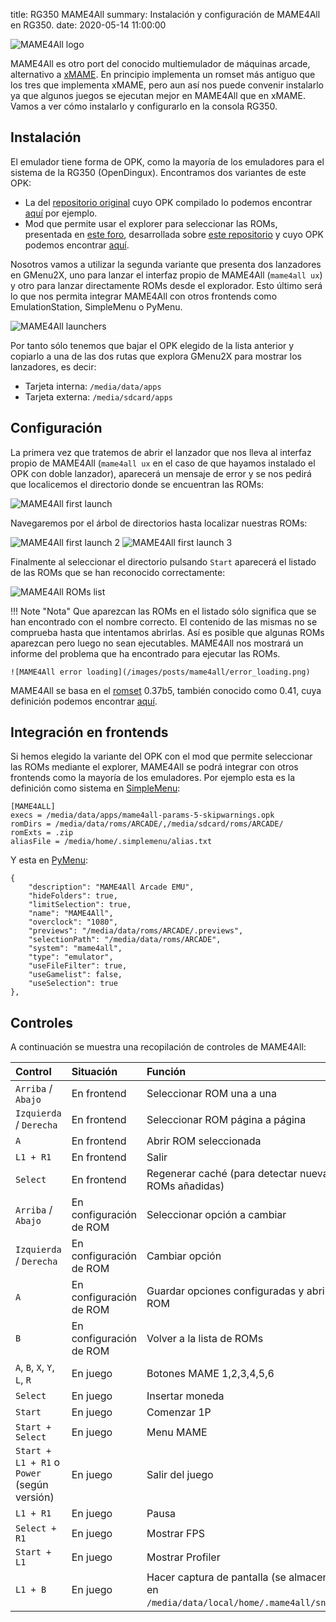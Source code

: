 title: RG350 MAME4All
summary: Instalación y configuración de MAME4All en RG350.
date: 2020-05-14 11:00:00

![MAME4All logo](/images/posts/mame4all/system.svg)

MAME4All es otro port del conocido multiemulador de máquinas arcade, alternativo a [xMAME](/2020-04-15-rg350_xmame.html). En principio implementa un romset más antiguo que los tres que implementa xMAME, pero aun así nos puede convenir instalarlo ya que algunos juegos se ejecutan mejor en MAME4All que en xMAME. Vamos a ver cómo instalarlo y configurarlo en la consola RG350.

## Instalación

El emulador tiene forma de OPK, como la mayoría de los emuladores para el sistema de la RG350 (OpenDingux). Encontramos dos variantes de este OPK:

* La del [repositorio original](https://github.com/alekmaul/mame4all) cuyo OPK compilado lo podemos encontrar [aquí](https://github.com/retrogamehandheld/OpenDingux/raw/master/Emulators/MAME4ALL_2014-01-04.opk) por ejemplo.
* Mod que permite usar el explorer para seleccionar las ROMs, presentada en [este foro](https://boards.dingoonity.org/retro-game-350rg-350/launch-xmame-or-mame4all-with-command-line/msg194412/#msg194412), desarrollada sobre [este repositorio](https://github.com/goldmojo/mame4all) y cuyo OPK podemos encontrar [aquí](https://github.com/goldmojo/mame4all/releases/download/Mame4All-params-v5/mame4all-params-5-skipwarnings.opk).

Nosotros vamos a utilizar la segunda variante que presenta dos lanzadores en GMenu2X, uno para lanzar el interfaz propio de MAME4All (`mame4all ux`) y otro para lanzar directamente ROMs desde el explorador. Esto último será lo que nos permita integrar MAME4All con otros frontends como EmulationStation, SimpleMenu o PyMenu.

![MAME4All launchers](/images/posts/mame4all/launchers.png)

Por tanto sólo tenemos que bajar el OPK elegido de la lista anterior y copiarlo a una de las dos rutas que explora GMenu2X para mostrar los lanzadores, es decir:

* Tarjeta interna: `/media/data/apps`
* Tarjeta externa: `/media/sdcard/apps`

## Configuración

La primera vez que tratemos de abrir el lanzador que nos lleva al interfaz propio de MAME4All (`mame4all ux` en el caso de que hayamos instalado el OPK con doble lanzador), aparecerá un mensaje de error y se nos pedirá que localicemos el directorio donde se encuentran las ROMs:

![MAME4All first launch](/images/posts/mame4all/first_launch1.png)

Navegaremos por el árbol de directorios hasta localizar nuestras ROMs:

![MAME4All first launch 2](/images/posts/mame4all/first_launch2.png)
![MAME4All first launch 3](/images/posts/mame4all/first_launch3.png)

Finalmente al seleccionar el directorio pulsando `Start` aparecerá el listado de las ROMs que se han reconocido correctamente:

![MAME4All ROMs list](/images/posts/mame4all/roms_list.png)

!!! Note "Nota"
    Que aparezcan las ROMs en el listado sólo significa que se han encontrado con el nombre correcto. El contenido de las mismas no se comprueba hasta que intentamos abrirlas. Así es posible que algunas ROMs aparezcan pero luego no sean ejecutables. MAME4All nos mostrará un informe del problema que ha encontrado para ejecutar las ROMs.

    ![MAME4All error loading](/images/posts/mame4all/error_loading.png)

MAME4All se basa en el [romset](/retro-emulacion/rg-350.html#que-es-un-romset) 0.37b5, también conocido como 0.41, cuya definición podemos encontrar [aquí](http://www.progettosnaps.net/download?tipo=dat_mame&file=/dats/MAME/MAME_Dats_037-52.rar).

## Integración en frontends

Si hemos elegido la variante del OPK con el mod que permite seleccionar las ROMs mediante el explorer, MAME4All se podrá integrar con otros frontends como la mayoría de los emuladores. Por ejemplo esta es la definición como sistema en [SimpleMenu](/2020-01-25-rg350_simplemenu.html):

```
[MAME4ALL]
execs = /media/data/apps/mame4all-params-5-skipwarnings.opk
romDirs = /media/data/roms/ARCADE/,/media/sdcard/roms/ARCADE/
romExts = .zip
aliasFile = /media/home/.simplemenu/alias.txt
```

Y esta en [PyMenu](/2020-03-28-rg350_pymenu.html):

```
{
    "description": "MAME4All Arcade EMU",
    "hideFolders": true,
    "limitSelection": true,
    "name": "MAME4All",
    "overclock": "1080",
    "previews": "/media/data/roms/ARCADE/.previews",
    "selectionPath": "/media/data/roms/ARCADE",
    "system": "mame4all",
    "type": "emulator",
    "useFileFilter": true,
    "useGamelist": false,
    "useSelection": true
},
```

## Controles

A continuación se muestra una recopilación de controles de MAME4All:

|Control|Situación|Función|
|:------|:--------|:------|
|`Arriba` / `Abajo`|En frontend|Seleccionar ROM una a una|
|`Izquierda` / `Derecha`|En frontend|Seleccionar ROM página a página|
|`A`|En frontend|Abrir ROM seleccionada|
|`L1 + R1`|En frontend|Salir|
|`Select`|En frontend|Regenerar caché (para detectar nuevas ROMs añadidas)|
|`Arriba` / `Abajo`|En configuración de ROM|Seleccionar opción a cambiar|
|`Izquierda` / `Derecha`|En configuración de ROM|Cambiar opción|
|`A`|En configuración de ROM|Guardar opciones configuradas y abrir ROM|
|`B`|En configuración de ROM|Volver a la lista de ROMs|
|`A`, `B`, `X`, `Y`, `L`, `R`|En juego|Botones MAME 1,2,3,4,5,6|
|`Select`|En juego|Insertar moneda|
|`Start`|En juego|Comenzar 1P|
|`Start + Select`|En juego|Menu MAME|
|`Start + L1 + R1` o `Power` (según versión)|En juego|Salir del juego|
|`L1 + R1`|En juego|Pausa|
|`Select + R1`|En juego|Mostrar FPS|
|`Start + L1`|En juego|Mostrar Profiler|
|`L1 + B`|En juego|Hacer captura de pantalla (se almacena en `/media/data/local/home/.mame4all/snap`)|
